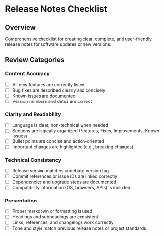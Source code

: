 # Release Notes Checklist

## Overview

Comprehensive checklist for creating clear, complete, and user-friendly release notes for software updates or new versions.

## Review Categories

### Content Accuracy

* [ ] All new features are correctly listed
* [ ] Bug fixes are described clearly and concisely
* [ ] Known issues are documented
* [ ] Version numbers and dates are correct

### Clarity and Readability

* [ ] Language is clear, non-technical when needed
* [ ] Sections are logically organized (Features, Fixes, Improvements, Known Issues)
* [ ] Bullet points are concise and action-oriented
* [ ] Important changes are highlighted (e.g., breaking changes)

### Technical Consistency

* [ ] Release version matches codebase version tag
* [ ] Commit references or issue IDs are linked correctly
* [ ] Dependencies and upgrade steps are documented
* [ ] Compatibility information (OS, browsers, APIs) is included

### Presentation

* [ ] Proper markdown or formatting is used
* [ ] Headings and subheadings are consistent
* [ ] Links, references, and changelogs work correctly
* [ ] Tone and style match previous release notes or project standards
